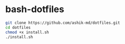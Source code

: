 # bash-dotfiles

 ```bash
git clone https://github.com/ashik-md/dotfiles.git
cd dotfiles
chmod +x install.sh
./install.sh
```
